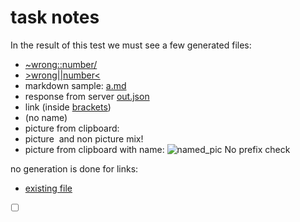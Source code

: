 # task notes
In the result of this test we must see a few generated files:
- [~wrong::number/]()
- [>wrong||number<]()
- markdown sample: [a.md]()
- response from server [out.json]()
- link (inside [brackets]())
- []() (no name)
- picture from clipboard: ![]()
- picture ![]() and non picture []() mix!
- picture from clipboard with name: ![named_pic]()
No prefix check
![]()

no generation is done for links:
- [existing file](./expected_output.md)
- [ ] []()